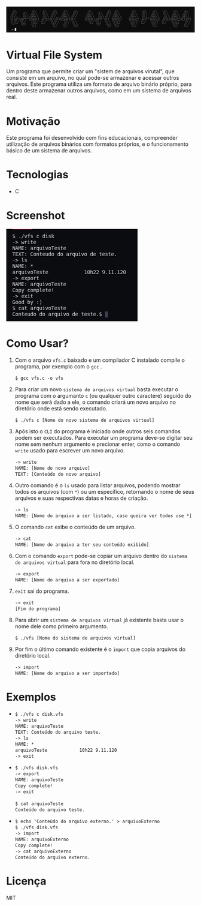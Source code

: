![title](./images/title2.png)

# Virtual File System

Um programa que permite criar um "sistem de arquivos virutal", que consiste em um arquivo, no qual pode-se armazenar e acessar outros arquivos. Este programa utiliza um formato de arquivo binário próprio, para dentro deste armazenar outros arquivos, como em um sistema de arquivos real. 



# Motivação

Este programa foi desenvolvido com fins educacionais, compreender utilização de arquivos binários com formatos próprios, e o funcionamento básico de um sistema de arquivos.



# Tecnologias

- C



# Screenshot

![screenshot](./images/screenshot.png)



# Como Usar?

1. Com o arquivo `vfs.c` baixado e um compilador C instalado compile o programa, por exemplo com o `gcc` .

   ```
   $ gcc vfs.c -o vfs
   ```

2. Para criar um novo `sistema de arquivos virtual` basta executar o programa com o argumanto `c` (ou qualquer outro caractere) seguido do nome que será dado a ele, o comando criará um novo arquivo no diretório onde está sendo executado.

   ```
   $ ./vfs c [Nome do novo sistema de arquivos virtual]
   ```

3. Após isto o `CLI` do programa é iniciado onde outros seis comandos podem ser executados. Para executar um programa deve-se digitar seu nome sem nenhum argumento e precionar enter, como o comando `write` usado para escrever um novo arquivo.

   ```
   -> write
   NAME: [Nome do novo arquivo]
   TEXT: [Conteúdo do novo arquivo]
   ```

4. Outro comando é o `ls` usado para listar arquivos, podendo mostrar todos os arquivos (com `*`) ou um específico, retornando o nome de seus arquivos e suas respectivas datas e horas de criação.

   ```
   -> ls
   NAME: [Nome do arquivo a ser listado, caso queira ver todos use *]
   ```

5. O comando `cat` exibe o conteúdo de um arquivo.

   ```
   -> cat
   NAME: [Nome do arquivo a ter seu conteúdo exibido]
   ```

6. Com o comando `export` pode-se copiar um arquivo dentro do `sistema de arquivos virtual` para fora no diretório local.

   ```
   -> export
   NAME: [Nome do arquivo a ser exportado]
   ```

7. `exit` sai do programa.

   ```
   -> exit
   [Fim do programa]
   ```

8. Para abrir um `sistema de arquivos virtual` já existente basta usar o nome dele como primeiro argumento.

   ```
   $ ./vfs [Nome do sistema de arquivos virtual]
   ```

9. Por fim o último comando existente é o `import` que copia arquivos do diretório local.

   ```
   -> import
   NAME: [Nome do arquivo a ser importado]
   ```

   

# Exemplos

- ```
  $ ./vfs c disk.vfs
  -> write
  NAME: arquivoTeste
  TEXT: Conteúdo do arquivo teste.
  -> ls
  NAME: *
  arquivoTeste            10h22 9.11.120
  -> exit
  ```

- ```
  $ ./vfs disk.vfs
  -> export
  NAME: arquivoTeste
  Copy complete!
  -> exit
  
  $ cat arquivoTeste
  Conteúdo do arquivo teste.
  ```

- ```
  $ echo 'Conteúdo do arquivo externo.' > arquivoExterno
  $ ./vfs disk.vfs
  -> import
  NAME: arquivoExterno
  Copy complete!
  -> cat arquivoExterno
  Conteúdo do arquivo externo.
  ```

  

# Licença

MIT
